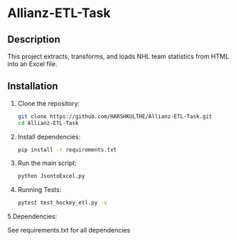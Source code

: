 # Allianz-ETL-Task


## Description
This project extracts, transforms, and loads NHL team statistics from HTML into an Excel file.

## Installation
1. Clone the repository:
   ```sh
   git clone https://github.com/HARSHKULTHE/Allianz-ETL-Task.git
   cd Allianz-ETL-Task
   
2. Install dependencies:
   ```sh
   pip install -r requirements.txt
   
3. Run the main script:
   ```sh
   python JsontoExcel.py

4. Running Tests:
   ```sh
   pytest test_hockey_etl.py -v

5.Dependencies:
   
   See requirements.txt for all dependencies

